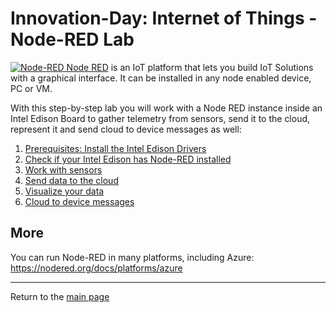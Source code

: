 # Innovation-Day: Internet of Things - Node-RED Lab

[![Node-RED](http://nodered.org/node-red.png) Node RED](http://nodered.org) is an IoT platform that lets you build IoT Solutions with a graphical interface. It can be installed in any node enabled device, PC or VM.

With this step-by-step lab you will work with a Node RED instance inside an Intel Edison Board to gather telemetry from sensors, send it to the cloud, represent it and send cloud to device messages as well:

1. [Prerequisites: Install the Intel Edison Drivers](./installedison.md)
1. [Check if your Intel Edison has Node-RED installed](./node-red_lab_1.md)
1. [Work with sensors](./node-red_lab_2.md)
1. [Send data to the cloud](./node-red_lab_3.md)
1. [Visualize your data](./node-red_lab_4.md)
1. [Cloud to device messages](./node-red_lab_5.md)

## More

You can run Node-RED in many platforms, including Azure: https://nodered.org/docs/platforms/azure

---
Return to the [main page](./README.md)

